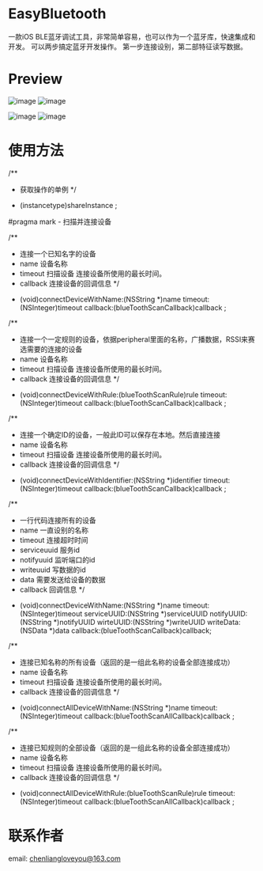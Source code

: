 
# EasyBluetooth

一款iOS BLE蓝牙调试工具，非常简单容易，也可以作为一个蓝牙库，快速集成和开发。
可以两步搞定蓝牙开发操作。
第一步连接设别，第二部特征读写数据。

# Preview
![image](https://github.com/chenliangloveyou/EasyBluetooth/blob/master/EasyBlueTooth/EasyBlueTooth/preview/preview_1.gif)
![image](https://github.com/chenliangloveyou/EasyBluetooth/blob/master/EasyBlueTooth/EasyBlueTooth/preview/preview_2.gif)

![image](https://github.com/chenliangloveyou/EasyBluetooth/blob/master/EasyBlueTooth/EasyBlueTooth/preview/preview_3.png)
![image](https://github.com/chenliangloveyou/EasyBluetooth/blob/master/EasyBlueTooth/EasyBlueTooth/preview/preview_4.png)

# 使用方法

/**
 * 获取操作的单例
 */
+ (instancetype)shareInstance ;


#pragma mark - 扫描并连接设备

/**
 * 连接一个已知名字的设备
 * name 设备名称
 * timeout 扫描设备 连接设备所使用的最长时间。
 * callback 连接设备的回调信息
 */
- (void)connectDeviceWithName:(NSString *)name
                      timeout:(NSInteger)timeout
                     callback:(blueToothScanCallback)callback ;

/**
 * 连接一个一定规则的设备，依据peripheral里面的名称，广播数据，RSSI来赛选需要的连接的设备
 * name 设备名称
 * timeout 扫描设备 连接设备所使用的最长时间。
 * callback 连接设备的回调信息
 */
- (void)connectDeviceWithRule:(blueToothScanRule)rule
                      timeout:(NSInteger)timeout
                     callback:(blueToothScanCallback)callback ;


/**
 * 连接一个确定ID的设备，一般此ID可以保存在本地。然后直接连接
 * name 设备名称
 * timeout 扫描设备 连接设备所使用的最长时间。
 * callback 连接设备的回调信息
 */
- (void)connectDeviceWithIdentifier:(NSString *)identifier
                            timeout:(NSInteger)timeout
                           callback:(blueToothScanCallback)callback ;

/**
 * 一行代码连接所有的设备
 * name         一直设别的名称
 * timeout      连接超时时间
 * serviceuuid  服务id
 * notifyuuid   监听端口的id
 * writeuuid    写数据的id
 * data         需要发送给设备的数据
 * callback     回调信息
 */
- (void)connectDeviceWithName:(NSString *)name
                      timeout:(NSInteger)timeout
                  serviceUUID:(NSString *)serviceUUID
                   notifyUUID:(NSString *)notifyUUID
                    wirteUUID:(NSString *)writeUUID
                    writeData:(NSData *)data
                     callback:(blueToothScanCallback)callback;

/**
 * 连接已知名称的所有设备（返回的是一组此名称的设备全部连接成功）
 * name 设备名称
 * timeout 扫描设备 连接设备所使用的最长时间。
 * callback 连接设备的回调信息
 */
- (void)connectAllDeviceWithName:(NSString *)name
                         timeout:(NSInteger)timeout
                        callback:(blueToothScanAllCallback)callback ;

/**
 * 连接已知规则的全部设备（返回的是一组此名称的设备全部连接成功）
 * name 设备名称
 * timeout 扫描设备 连接设备所使用的最长时间。
 * callback 连接设备的回调信息
 */
- (void)connectAllDeviceWithRule:(blueToothScanRule)rule
                         timeout:(NSInteger)timeout
                        callback:(blueToothScanAllCallback)callback ;

# 联系作者

email: chenliangloveyou@163.com
